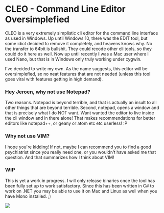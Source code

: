# CLEO - Command Line Editor Oversimplefied

CLEO is a very extremely simplistic cli editor for the command line interface as used in Windows.
Up until Windows 10, there was the EDIT tool, but some idiot decided to remove it completely, and heavens knows why. No the transfer to 64bit is bullshit. They could recode other cli tools, so they could do it here as well.
Now up until recently I was a Mac user where I used Nano, but that is in Windows only truly working under cygwin.

I've decided to write my own. As the name suggests, this editor will be oversimplefied, so no neat features that are not needed (unless this tool goes viral with features getting in high demand).

### Hey Jeroen, why not use Notepad?

Two reasons. Notepad is beyond terrible, and that is actually an insult to all other things that are beyond terrible.
Second, notepad, opens a window and that is precisely what I do NOT want. Want wanted the editor to live inside the cli window and in there alone! That makes recommendations for better editors like notepad++, or geany or atom etc etc userless! :P

### Why not use VIM?

I hope you're kidding! If not, maybe I can recommend you to find a good psychiatrist since you really need one, or you wouldn't have asked me that question. And that summarizes how I think about VIM!

### WIP

This is yet a work in progress. I will only release binaries once the tool has been fully set up to work satisfactory.
Since this has been written in C# to work on .NET you may be able to use it on Mac and Linux as well when you have Mono installed. ;)

![](https://i.imgur.com/fw33lG4.png)